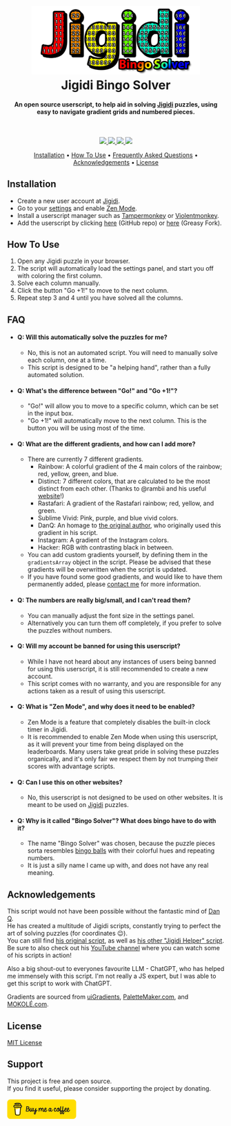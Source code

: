 
<h1 align="center">
  <img src="./img/logo.png" alt="Jigidi Bingo Logo" width="390">
  <br>
  Jigidi Bingo Solver
</h1>

<h4 align="center">An open source userscript, to help aid in solving <a href="https://www.jigidi.com">Jigidi</a> puzzles, using easy to navigate gradient grids and numbered pieces.</h4>

<br>

<p align="center">
  <!--License-->
  <a href="https://github.com/f-o/Jigidi-Bingo-Solver/blob/master/LICENSE">
      <img src="https://img.shields.io/github/license/f-o/Jigidi-Bingo-Solver">
  </a>
  <!--Contributions-->
  <a href="https://github.com/f-o/Jigidi-Bingo-Solver/graphs/contributors" alt="Contributors">
      <img src="https://img.shields.io/github/contributors/f-o/Jigidi-Bingo-Solver" />
  </a>
  <!--Stars-->
  <a href="https://github.com/f-o/Jigidi-Bingo-Solver/stargazers">
      <img src="https://img.shields.io/github/stars/f-o/Jigidi-Bingo-Solver">
  </a>
  <!--Donate-->
  <a href="#support">
    <img src="https://img.shields.io/badge/$-donate-ff69b4.svg?maxAge=2592000&amp;style=flat">
  </a>
</p>

<p align="center">
  <a href="#installation">Installation</a> •
  <a href="#how-to-use">How To Use</a> •
  <a href="#faq">Frequently Asked Questions</a> •
  <a href="#acknowledgements">Acknowledgements</a> •
  <a href="#license">License</a>
</p>
<!-- <div align="center">
  <img src="./img/demo.png" alt="Jigidi Bingo Solver Demo" width="800px" style="border-radius:7px;">
</div> -->

## Installation
* Create a new user account at [Jigidi](https://www.jigidi.com/join.php).
* Go to your [settings](https://www.jigidi.com/profile.php) and enable [Zen Mode](https://www.jigidi.com/a/zen-mode/).
* Install a userscript manager such as [Tampermonkey](https://www.tampermonkey.net/) or [Violentmonkey](https://violentmonkey.github.io/).
* Add the userscript by clicking [here](https://github.com/f-o/Jigidi-Bingo-Solver/raw/refs/heads/main/jigidi-bingo-solver.user.js) (GitHub repo) or [here](https://greasyfork.org/en/scripts/522009-jigidi-bingo-solver) (Greasy Fork).


## How To Use
1. Open any Jigidi puzzle in your browser.
2. The script will automatically load the settings panel, and start you off with coloring the first column.
3. Solve each column manually.
4. Click the button "Go +1!" to move to the next column.
5. Repeat step 3 and 4 until you have solved all the columns.



## FAQ
- #### Q: Will this automatically solve the puzzles for me?
  - No, this is not an automated script. You will need to manually solve each column, one at a time.
  - This script is designed to be "a helping hand", rather than a fully automated solution.
- #### Q: What's the difference between "Go!" and "Go +1!"?
  - "Go!" will allow you to move to a specific column, which can be set in the input box.
  - "Go +1!" will automatically move to the next column. This is the button you will be using most of the time.
- #### Q: What are the different gradients, and how can I add more?
  - There are currently 7 different gradients.
    - Rainbow: A colorful gradient of the 4 main colors of the rainbow; red, yellow, green, and blue.
    - Distinct: 7 different colors, that are calculated to be the most distinct from each other. (Thanks to @rambii and his useful [website](https://mokole.com/palette.html)!)
    - Rastafari: A gradient of the Rastafari rainbow; red, yellow, and green.
    - Sublime Vivid: Pink, purple, and blue vivid colors.
    - DanQ: An homage to [the original author](https://danq.me), who originally used this gradient in his script.
    - Instagram: A gradient of the Instagram colors.
    - Hacker: RGB with contrasting black in between.
  - You can add custom gradients yourself, by defining them in the `gradientsArray` object in the script. Please be advised that these gradients will be overwritten when the script is updated.
  - If you have found some good gradients, and would like to have them permanently added, please [contact me](https://github.com/f-o/Jigidi-Bingo-Solver/issues/new) for more information.
- #### Q: The numbers are really big/small, and I can't read them?
  - You can manually adjust the font size in the settings panel.
  - Alternatively you can turn them off completely, if you prefer to solve the puzzles without numbers.
- #### Q: Will my account be banned for using this userscript?
  - While I have not heard about any instances of users being banned for using this userscript, it is still recommended to create a new account.
  - This script comes with no warranty, and you are responsible for any actions taken as a result of using this userscript.
- #### Q: What is "Zen Mode", and why does it need to be enabled?
  - Zen Mode is a feature that completely disables the built-in clock timer in Jigidi.
  - It is recommended to enable Zen Mode when using this userscript, as it will prevent your time from being displayed on the leaderboards. Many users take great pride in solving these puzzles organically, and it's only fair we respect them by not trumping their scores with advantage scripts.
- #### Q: Can I use this on other websites?
  - No, this userscript is not designed to be used on other websites. It is meant to be used on <a href="https://www.jigidi.com">Jigidi</a> puzzles.
- #### Q: Why is it called "Bingo Solver"? What does bingo have to do with it?
  - The name "Bingo Solver" was chosen, because the puzzle pieces sorta resembles [bingo balls](https://i.ibb.co/qgX8yCK/IMG-6818-730x730.jpg) with their colorful hues and repeating numbers.
  - It is just a silly name I came up with, and does not have any real meaning.


## Acknowledgements
This script would not have been possible without the fantastic mind of [Dan Q](https://github.com/dan-q).<br>
He has created a multitude of Jigidi scripts, constantly trying to perfect the art of solving puzzles (for coordinates 😉).<br>
You can still find [his original script](https://gist.github.com/Dan-Q/b5e4dbb45851b07042b6a57ebe1005a7), as well as [his other "Jigidi Helper" script](https://danq.me/jigidi-helper). 
Be sure to also check out his [YouTube channel](https://www.youtube.com/@danq) where you can watch some of his scripts in action!

Also a big shout-out to everyones favourite LLM - ChatGPT, who has helped me immensely with this script. I'm not really a JS expert, but I was able to get this script to work with ChatGPT.

Gradients are sourced from [uiGradients](https://uigradients.com/), [PaletteMaker.com](https://palettemaker.com/), and [MOKOLÉ.com](https://mokole.com/palette.html).

## License
[MIT License](https://github.com/f-o/Jigidi-Bingo-Solver/blob/master/LICENSE)

## Support
This project is free and open source.<br>
If you find it useful, please consider supporting the project by donating.
<br><br>
<a href="https://www.buymeacoffee.com/foxdk" target="_blank"><img src="./img/bmc-button.png" alt="Buy Me A Coffee" width="160"></a>

